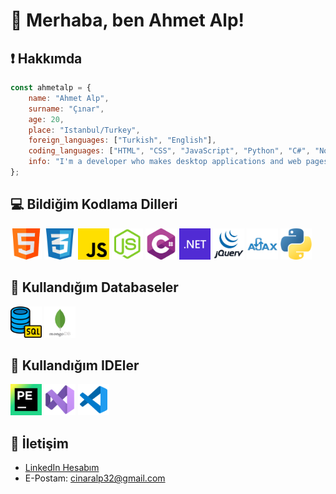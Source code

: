 # 👋 Merhaba, ben Ahmet Alp!

## ❗ Hakkımda
```js
const ahmetalp = {
    name: "Ahmet Alp",
    surname: "Çınar",
    age: 20,
    place: "Istanbul/Turkey",
    foreign_languages: ["Turkish", "English"],
    coding_languages: ["HTML", "CSS", "JavaScript", "Python", "C#", "Node.js", "ASP.NET", "MVC", "jQuery", "Ajax"],
    info: "I'm a developer who makes desktop applications and web pages.",
};
```

## 💻 Bildiğim Kodlama Dilleri
<img src="https://github.com/ahmetalpcinar/ahmetalpcinar/blob/main/PNG/html.png" width="50" height="50">
<img src="https://github.com/ahmetalpcinar/ahmetalpcinar/blob/main/PNG/css.png" width="50" height="50">
<img src="https://github.com/ahmetalpcinar/ahmetalpcinar/blob/main/PNG/js.png" width="50" height="50">
<img src="https://github.com/ahmetalpcinar/ahmetalpcinar/blob/main/PNG/nodejs.png" width="50" height="50">

<img src="https://github.com/ahmetalpcinar/ahmetalpcinar/blob/main/PNG/c-sharp.png" width="50" height="50">
<img src="https://github.com/ahmetalpcinar/ahmetalpcinar/blob/main/PNG/asp-net.png" width="50" height="50">
<img src="https://github.com/ahmetalpcinar/ahmetalpcinar/blob/main/PNG/jquery.png" width="50" height="50">
<img src="https://github.com/ahmetalpcinar/ahmetalpcinar/blob/main/PNG/ajax.png" width="50" height="50">

<img src="https://github.com/ahmetalpcinar/ahmetalpcinar/blob/main/PNG/python.png" width="50" height="50">

## 📁 Kullandığım Databaseler
<img src="https://github.com/ahmetalpcinar/ahmetalpcinar/blob/main/PNG/sql.png" width="50" height="50"> <img src="https://github.com/ahmetalpcinar/ahmetalpcinar/blob/main/PNG/mongo.png" width="50" height="50">

## 🔌 Kullandığım IDEler
<img src="https://github.com/ahmetalpcinar/ahmetalpcinar/blob/main/PNG/pycharm.png" width="50" height="50"> <img src="https://github.com/ahmetalpcinar/ahmetalpcinar/blob/main/PNG/vs.png" width="50" height="50"> <img src="https://github.com/ahmetalpcinar/ahmetalpcinar/blob/main/PNG/vsc.png" width="50" height="50"> 

## 📧 İletişim
- [LinkedIn Hesabım](https://www.linkedin.com/in/ahmetalpcinar)
- E-Postam: cinaralp32@gmail.com
